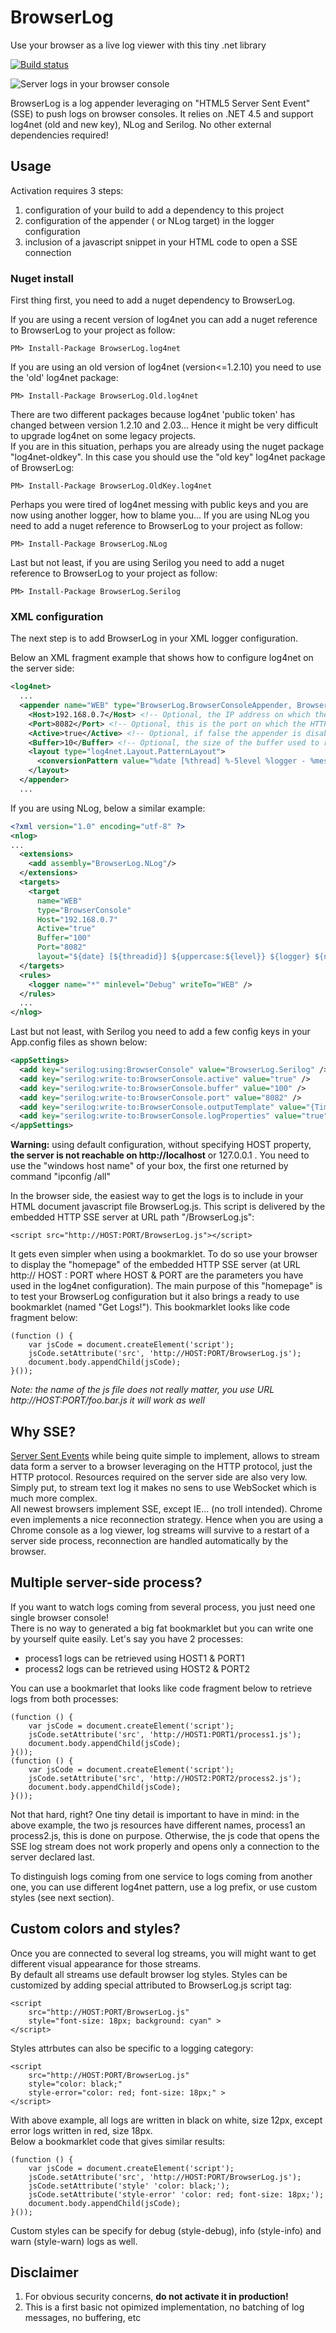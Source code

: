 BrowserLog
============
Use your browser as a live log viewer with this tiny .net library

[![Build status](https://ci.appveyor.com/api/projects/status/github/alexvictoor/BrowserLog?svg=true)](https://ci.appveyor.com/project/alexvictoor/BrowserLog)

![Server logs in your browser console](https://raw.githubusercontent.com/alexvictoor/BrowserLog/master/screenshot.png)

BrowserLog is a log appender leveraging on "HTML5 Server Sent Event" (SSE) to push logs on browser consoles.
It relies on .NET 4.5 and support log4net (old and new key), NLog and Serilog. No other external dependencies required!


Usage
-----

Activation requires 3 steps:  

1. configuration of your build to add a dependency to this project
2. configuration of the appender ( or NLog target) in the logger configuration
3. inclusion of a javascript snippet in your HTML code to open a SSE connection

### Nuget install

First thing first, you need to add a nuget dependency to BrowserLog.

If you are using a recent version of log4net you can add a nuget reference to BrowserLog to your project as follow:

    PM> Install-Package BrowserLog.log4net

If you are using an old version of log4net (version<=1.2.10) you need to use the 'old' log4net package:

    PM> Install-Package BrowserLog.Old.log4net

There are two different packages because log4net 'public token' has changed between version 1.2.10 and 2.03... Hence it might be very difficult to upgrade log4net on some legacy projects.  
If you are in this situation, perhaps you are already using the nuget package "log4net-oldkey". In this case you should use the "old key" log4net package of BrowserLog:

    PM> Install-Package BrowserLog.OldKey.log4net

Perhaps you were tired of log4net messing with public keys and you are now using another logger, how to blame you...
If you are using NLog you need to add a nuget reference to BrowserLog to your project as follow:

    PM> Install-Package BrowserLog.NLog

Last but not least, if you are using Serilog you need to add a nuget reference to BrowserLog to your project as follow:

    PM> Install-Package BrowserLog.Serilog


### XML configuration

The next step is to add BrowserLog in your XML logger configuration.  


Below an XML fragment example that shows how to configure log4net on the server side:
```xml
<log4net>
  ...
  <appender name="WEB" type="BrowserLog.BrowserConsoleAppender, BrowserLog.log4net">
    <Host>192.168.0.7</Host> <!-- Optional, the IP address on which the SSE server will be bound. If not specified try to detect the local IP of the host by itself -->
    <Port>8082</Port> <!-- Optional, this is the port on which the HTTP SSE server will listen. Default port is 8765 -->
    <Active>true</Active> <!-- Optional, if false the appender is disabled. Default value is true -->
    <Buffer>10</Buffer> <!-- Optional, the size of the buffer used to replay logs on connection. Default value is 1 -->
    <layout type="log4net.Layout.PatternLayout">
      <conversionPattern value="%date [%thread] %-5level %logger - %message%newline" /> <!-- Use whatever pattern you want -->
    </layout>
  </appender>
  ...
```

If you are using NLog, below a similar example:

```xml
<?xml version="1.0" encoding="utf-8" ?>
<nlog>
...
  <extensions>
    <add assembly="BrowserLog.NLog"/>
  </extensions>
  <targets>
    <target
      name="WEB"
      type="BrowserConsole"
      Host="192.168.0.7"
      Active="true"
      Buffer="100"
      Port="8082"
      layout="${date} [${threadid}] ${uppercase:${level}} ${logger} ${ndc} - ${message}${newline}" />
  </targets>
  <rules>
    <logger name="*" minlevel="Debug" writeTo="WEB" />
  </rules>
  ...
</nlog>
```

Last but not least, with Serilog you need to add a few config keys in your App.config files as shown below:

```xml
<appSettings>
  <add key="serilog:using:BrowserConsole" value="BrowserLog.Serilog" />
  <add key="serilog:write-to:BrowserConsole.active" value="true" />
  <add key="serilog:write-to:BrowserConsole.buffer" value="100" />
  <add key="serilog:write-to:BrowserConsole.port" value="8082" />
  <add key="serilog:write-to:BrowserConsole.outputTemplate" value="{Timestamp:yyyy-MM-dd HH:mm:ss} [{Level}] {Message}{NewLine}{Exception}" />
  <add key="serilog:write-to:BrowserConsole.logProperties" value="true" />
</appSettings>
```

**Warning:** using default configuration, without specifying HOST property, **the server is not reachable on http://localhost** or 127.0.0.1 . You need to use the "windows host name" of your box, the first one returned by command "ipconfig /all"

In the browser side, the easiest way to get the logs is to include in your HTML document javascript file BrowserLog.js. This script is delivered by the embedded HTTP SSE server at URL path "/BrowserLog.js":

    <script src="http://HOST:PORT/BrowserLog.js"></script>

It gets even simpler when using a bookmarklet. To do so use your browser to display the "homepage" of the embedded HTTP SSE server (at URL http:// HOST : PORT where HOST & PORT are the parameters you have used in the log4net configuration). The main purpose of this "homepage" is to test your BrowserLog configuration but it also brings a ready to use bookmarklet (named "Get Logs!"). This bookmarklet looks like code fragment below:

    (function () {
        var jsCode = document.createElement('script');
        jsCode.setAttribute('src', 'http://HOST:PORT/BrowserLog.js');
        document.body.appendChild(jsCode);
    }());

*Note: the name of the js file does not really matter, you use URL http://HOST:PORT/foo.bar.js it will work as well*

Why SSE?
--------
[Server Sent Events](https://en.wikipedia.org/wiki/Server-sent_events) while being quite simple to implement, allows to stream data form a server to a browser leveraging on the HTTP protocol, just the HTTP protocol. Resources required on the server side are also very low. Simply put, to stream text log it makes no sens to use WebSocket which is much more complex.   
All newest browsers implement SSE, except IE... (no troll intended). Chrome even implements a nice reconnection strategy. Hence when you are using a Chrome console as a log viewer, log streams will survive to a restart of a server side process, reconnection are handled automatically by the browser.

Multiple server-side process?
-----------------------------
If you want to watch logs coming from several process, you just need one single browser console!  
There is no way to generated a big fat bookmarklet but you can write one by yourself quite easily. Let's say you have 2 processes:

- process1 logs can be retrieved using HOST1 & PORT1
- process2 logs can be retrieved using HOST2 & PORT2

You can use a bookmarlet that looks like code fragment below to retrieve logs from both processes:

    (function () {
        var jsCode = document.createElement('script');
        jsCode.setAttribute('src', 'http://HOST1:PORT1/process1.js');
        document.body.appendChild(jsCode);
    }());
    (function () {
        var jsCode = document.createElement('script');
        jsCode.setAttribute('src', 'http://HOST2:PORT2/process2.js');
        document.body.appendChild(jsCode);
    }());

Not that hard, right? One tiny detail is important to have in mind: in the above example, the two js resources have different names, process1 an process2.js, this is done on purpose. Otherwise, the js code that opens the SSE log stream does not work properly and opens only a connection to the server declared last.  

To distinguish logs coming from one service to logs coming from another one, you can use different log4net pattern, use a log prefix, or use custom styles (see next section).


Custom colors and styles?
-------------------------
Once you are connected to several log streams, you will might want to get different visual appearance for those streams.  
By default all streams use default browser log styles. Styles can be customized by adding special attributed to BrowserLog.js script tag:

    <script
        src="http://HOST:PORT/BrowserLog.js"
        style="font-size: 18px; background: cyan" >
    </script>

Styles attrbutes can also be specific to a logging category:

    <script
        src="http://HOST:PORT/BrowserLog.js"
        style="color: black;"
        style-error="color: red; font-size: 18px;" >
    </script>

With above example, all logs are written in black on white, size 12px, except error logs written in red, size 18px.  
Below a bookmarklet code that gives similar results:

    (function () {
        var jsCode = document.createElement('script');
        jsCode.setAttribute('src', 'http://HOST:PORT/BrowserLog.js');
        jsCode.setAttribute('style' 'color: black;');
        jsCode.setAttribute('style-error' 'color: red; font-size: 18px;');
        document.body.appendChild(jsCode);
    }());

Custom styles can be specify for debug (style-debug), info (style-info) and warn (style-warn) logs as well.

Disclaimer
---------
1. For obvious security concerns, **do not activate it in production!**  
2. This is a first basic not opimized implementation, no batching of log messages, no buffering, etc
